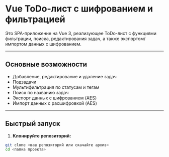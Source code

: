 # Vue ToDo-лист с шифрованием и фильтрацией

Это SPA-приложение на Vue 3, реализующее ToDo-лист с функциями фильтрации, поиска, редактирования задач, а также экспортом/импортом данных с шифрованием.

---

## Основные возможности

- Добавление, редактирование и удаление задач
- Подзадачи
- Мультифильтрация по статусам и тегам
- Поиск по названию задач
- Экспорт данных с шифрованием (AES)
- Импорт данных с расшифровкой (AES)

---

## Быстрый запуск

1. **Клонируйте репозиторий:**

```bash
git clone <ваш репозиторий или скачайте архив> 
cd <папка проекта>